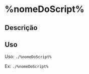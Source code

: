 %nomeDoScript%
  ===========

  ## Descrição

  ## Uso
  Uso: `./%nomeDoScript%`

  Ex: `./%nomeDoScript%`
